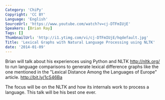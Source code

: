 ```yaml
---
Category: 'ChiPy'
Copyright: 'CC BY'
Language: 'English'
SourceUrl: 'https://www.youtube.com/watch?v=cj-DTFmIUjE'
Speakers: [Brian Ray]
Tags: []
ThumbnailUrl: 'http://i1.ytimg.com/vi/cj-DTFmIUjE/hqdefault.jpg'
Title: 'Lexical Graphs with Natural Language Processing using NLTK'
date: '2014-01-09'
---
```

Brian will talk about his experiences using Python and NLTK http://nltk.org/ to run language comparisons to generate lexical difference graphs like the one mentioned in the "Lexical Distance Among the Languages of Europe" article. http://bit.ly/1cS46Ba

The focus will be on the NLTK and how its internals work to process a language. This talk will be his best one ever.
